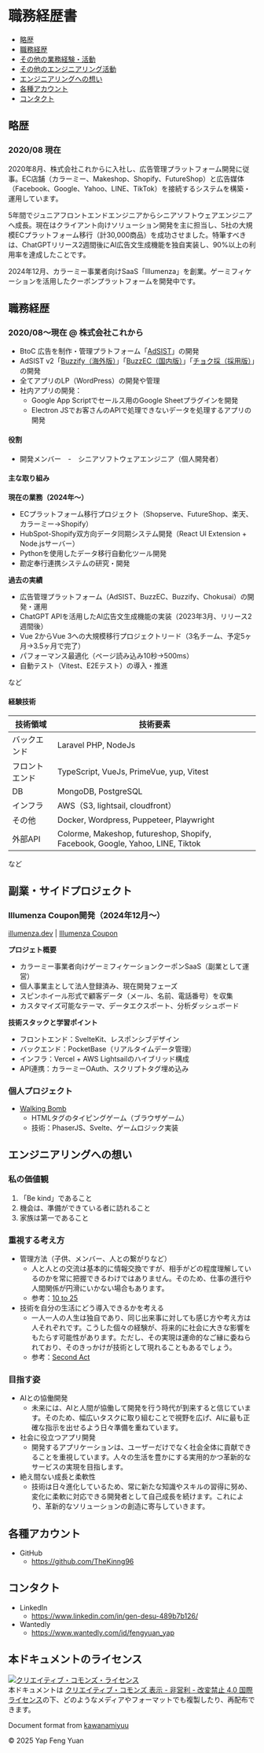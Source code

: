 # 職務経歴書

- [略歴](#略歴)
- [職務経歴](#職務経歴)
- [その他の業務経験・活動](#その他の業務経験活動)
- [その他のエンジニアリング活動](#その他のエンジニアリング活動)
- [エンジニアリングへの想い](#エンジニアリングへの想い)
- [各種アカウント](#各種アカウント)
- [コンタクト](#コンタクト)

## 略歴

### 2020/08 現在

2020年8月、株式会社これからに入社し、広告管理プラットフォーム開発に従事。EC店舗（カラーミー、Makeshop、Shopify、FutureShop）と広告媒体（Facebook、Google、Yahoo、LINE、TikTok）を接続するシステムを構築・運用しています。

5年間でジュニアフロントエンドエンジニアからシニアソフトウェアエンジニアへ成長。現在はクライアント向けソリューション開発を主に担当し、5社の大規模ECプラットフォーム移行（計30,000商品）を成功させました。特筆すべきは、ChatGPTリリース2週間後にAI広告文生成機能を独自実装し、90%以上の利用率を達成したことです。

2024年12月、カラーミー事業者向けSaaS「Illumenza」を創業。ゲーミフィケーションを活用したクーポンプラットフォームを開発中です。

## 職務経歴

### 2020/08〜現在 @ 株式会社これから

- BtoC 広告を制作・管理プラトフォーム「[AdSIST](https://adsist.ai/)」の開発
- AdSIST v2「[Buzzify（海外版）](https://buzzify.io/)」「[BuzzEC（国内版）](https://buzzec.jp/)」「[チョク採（採用版）](https://chokusai.jp/)」の開発
- 全てアプリのLP（WordPress）の開発や管理
- 社内アプリの開発：
  - Google App Scriptでセールス用のGoogle Sheetプラグインを開発
  - Electron JSでお客さんのAPIで処理できないデータを処理するアプリの開発

#### 役割

- 開発メンバー　-　シニアソフトウェアエンジニア（個人開発者）

#### 主な取り組み

**現在の業務（2024年〜）**
- ECプラットフォーム移行プロジェクト（Shopserve、FutureShop、楽天、カラーミー→Shopify）
- HubSpot-Shopify双方向データ同期システム開発（React UI Extension + Node.jsサーバー）
- Pythonを使用したデータ移行自動化ツール開発
- 勘定奉行連携システムの研究・開発

**過去の実績**
- 広告管理プラットフォーム（AdSIST、BuzzEC、Buzzify、Chokusai）の開発・運用
- ChatGPT APIを活用したAI広告文生成機能の実装（2023年3月、リリース2週間後）
- Vue 2からVue 3への大規模移行プロジェクトリード（3名チーム、予定5ヶ月→3.5ヶ月で完了）
- パフォーマンス最適化（ページ読み込み10秒→500ms）
- 自動テスト（Vitest、E2Eテスト）の導入・推進

など

#### 経験技術

| 技術領域       | 技術要素                                                                      |
| -------------- | ----------------------------------------------------------------------------- |
| バックエンド   | Laravel PHP, NodeJs                                                           |
| フロントエンド | TypeScript, VueJs, PrimeVue, yup, Vitest                                      |
| DB             | MongoDB, PostgreSQL                                                           |
| インフラ       | AWS（S3, lightsail, cloudfront）                                              |
| その他         | Docker, Wordpress, Puppeteer, Playwright                                      |
| 外部API        | Colorme, Makeshop, futureshop, Shopify, Facebook, Google, Yahoo, LINE, Tiktok |

など

## 副業・サイドプロジェクト

### Illumenza Coupon開発（2024年12月〜）
[illumenza.dev](https://illumenza.dev) | [Illumenza Coupon](https://coupon.illumenza.dev)

**プロジェト概要**
- カラーミー事業者向けゲーミフィケーションクーポンSaaS（副業として運営）
- 個人事業主として法人登録済み、現在開発フェーズ
- スピンホイール形式で顧客データ（メール、名前、電話番号）を収集
- カスタマイズ可能なテーマ、データエクスポート、分析ダッシュボード

**技術スタックと学習ポイント**
- フロントエンド：SvelteKit、レスポンシブデザイン
- バックエンド：PocketBase（リアルタイムデータ管理）
- インフラ：Vercel + AWS Lightsailのハイブリッド構成
- API連携：カラーミーOAuth、スクリプトタグ埋め込み

### 個人プロジェクト

- [Walking Bomb](https://walking-bomb.com)
  - HTMLタグのタイピングゲーム（ブラウザゲーム）
  - 技術：PhaserJS、Svelte、ゲームロジック実装

## エンジニアリングへの想い

### 私の価値観

1. 「Be kind」であること
1. 機会は、準備ができている者に訪れること
1. 家族は第一であること

### 重視する考え方

- 管理方法（子供、メンバー、人との繋がりなど）
  - 人と人との交流は基本的に情報交換ですが、相手がどの程度理解しているのかを常に把握できるわけではありません。そのため、仕事の進行や人間関係が円滑にいかない場合もあります。
  - 参考：[10 to 25](https://www.amazon.com/10-25-Motivating-Groundbreaking-Generation_And/dp/1668023881)
- 技術を自分の生活にどう導入できるかを考える
  - 一人一人の人生は独自であり、同じ出来事に対しても感じ方や考え方は人それぞれです。こうした個々の経験が、将来的に社会に大きな影響をもたらす可能性があります。ただし、その実現は運命的なご縁に委ねられており、そのきっかけが技術として現れることもあるでしょう。
  - 参考：[Second Act](https://www.amazon.com/Second-Act-Bloomers-Success-Reinventing-ebook/dp/B0CK4LSJD1?sr=1-2)

### 目指す姿

* AIとの協働開発
  * 未来には、AIと人間が協働して開発を行う時代が到来すると信じています。そのため、幅広いタスクに取り組むことで視野を広げ、AIに最も正確な指示を出せるよう日々準備を重ねています。
* 社会に役立つアプリ開発
  * 開発するアプリケーションは、ユーザーだけでなく社会全体に貢献できることを重視しています。人々の生活を豊かにする実用的かつ革新的なサービスの実現を目指します。
* 絶え間ない成長と柔軟性
  * 技術は日々進化しているため、常に新たな知識やスキルの習得に努め、変化に柔軟に対応できる開発者として自己成長を続けます。これにより、革新的なソリューションの創造に寄与していきます。

## 各種アカウント

- GitHub
  - https://github.com/TheKinng96

## コンタクト

- LinkedIn
  - https://www.linkedin.com/in/gen-desu-489b7b126/
- Wantedly
  - https://www.wantedly.com/id/fengyuan_yap

## 本ドキュメントのライセンス

<a rel="license" href="http://creativecommons.org/licenses/by-nc-nd/4.0/"><img alt="クリエイティブ・コモンズ・ライセンス" style="border-width:0" src="https://i.creativecommons.org/l/by-nc-nd/4.0/88x31.png" /></a><br />本ドキュメントは <a rel="license" href="http://creativecommons.org/licenses/by-nc-nd/4.0/">クリエイティブ・コモンズ 表示 - 非営利 - 改変禁止 4.0 国際 ライセンス</a>の下、どのようなメディアやフォーマットでも複製したり、再配布できます。

Document format from [kawanamiyuu](https://gist.github.com/kawanamiyuu/e29611d3ae48c5b5af9bdf04a76dbed0)

&copy; 2025 Yap Feng Yuan
